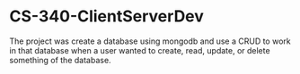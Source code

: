 # CS-340-ClientServerDev

The project was create a database using mongodb and use a CRUD to work in that database when a user wanted to create, read, update, or delete something of the database. 
